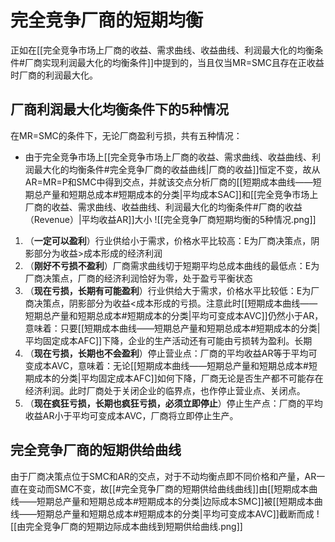 # 完全竞争厂商的短期均衡
正如在[[完全竞争市场上厂商的收益、需求曲线、收益曲线、利润最大化的均衡条件#厂商实现利润最大化的均衡条件]]中提到的，当且仅当MR=SMC且存在正收益时厂商的利润最大化。

## 厂商利润最大化均衡条件下的5种情况
在MR=SMC的条件下，无论厂商盈利亏损，共有五种情况：
- 由于完全竞争市场上[[完全竞争市场上厂商的收益、需求曲线、收益曲线、利润最大化的均衡条件#完全竞争厂商的收益曲线|厂商的收益]]恒定不变，故从AR=MR=P和SMC中得到交点，并就该交点分析厂商的[[短期成本曲线——短期总产量和短期总成本#短期成本的分类|平均成本SAC]]和[[完全竞争市场上厂商的收益、需求曲线、收益曲线、利润最大化的均衡条件#厂商的收益（Revenue）|平均收益AR]]大小
![[完全竞争厂商短期均衡的5种情况.png]]

1. （**一定可以盈利**）行业供给小于需求，价格水平比较高：E为厂商决策点，阴影部分为收益>成本形成的经济利润
2. （**刚好不亏损不盈利**）厂商需求曲线切于短期平均总成本曲线的最低点：E为厂商决策点，厂商的经济利润恰好为零，处于盈亏平衡状态
3. （**现在亏损，长期有可能盈利**）行业供给大于需求，价格水平比较低：E为厂商决策点，阴影部分为收益<成本形成的亏损。注意此时[[短期成本曲线——短期总产量和短期总成本#短期成本的分类|平均可变成本AVC]]仍然小于AR，意味着：只要[[短期成本曲线——短期总产量和短期总成本#短期成本的分类|平均固定成本AFC]]下降，企业的生产活动还有可能由亏损转为盈利。长期
4. （**现在亏损，长期也不会盈利**）停止营业点：厂商的平均收益AR等于平均可变成本AVC，意味着：无论[[短期成本曲线——短期总产量和短期总成本#短期成本的分类|平均固定成本AFC]]如何下降，厂商无论是否生产都不可能存在经济利润。此时厂商处于关闭企业的临界点，也作停止营业点、关闭点。
5. （**现在疯狂亏损，长期也疯狂亏损，必须立即停止**）停止生产点：厂商的平均收益AR小于平均可变成本AVC，厂商将立即停止生产。

## 完全竞争厂商的短期供给曲线
由于厂商决策点位于SMC和AR的交点，对于不动均衡点即不同价格和产量，AR一直在变动而SMC不变，故[[#完全竞争厂商的短期供给曲线曲线]]由[[短期成本曲线——短期总产量和短期总成本#短期成本的分类|边际成本SMC]]被[[短期成本曲线——短期总产量和短期总成本#短期成本的分类|平均可变成本AVC]]截断而成
![[由完全竞争厂商的短期边际成本曲线到短期供给曲线.png]]

